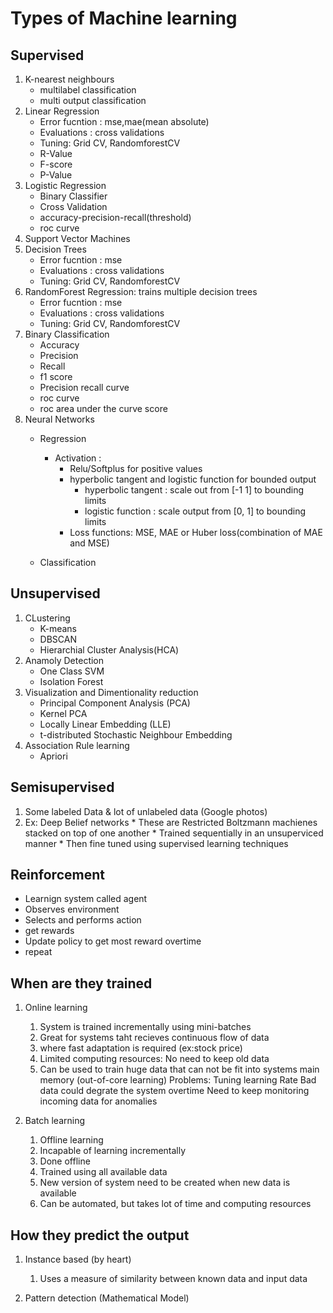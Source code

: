 # Types of Machine learning
## Supervised
1. K-nearest neighbours
    * multilabel classification
    * multi output classification
2. Linear Regression
    * Error fucntion : mse,mae(mean absolute)
    * Evaluations : cross validations
    * Tuning: Grid CV, RandomforestCV
    * R-Value
    * F-score
    * P-Value
3. Logistic Regression
    * Binary Classifier
    * Cross Validation
    * accuracy-precision-recall(threshold)
    * roc curve
4. Support Vector Machines
5. Decision Trees
    * Error fucntion : mse
    * Evaluations : cross validations
    * Tuning: Grid CV, RandomforestCV
6. RandomForest Regression: trains multiple decision trees
    * Error fucntion : mse
    * Evaluations : cross validations
    * Tuning: Grid CV, RandomforestCV
7. Binary Classification
    * Accuracy
    * Precision
    * Recall
    * f1 score
    * Precision recall curve
    * roc curve
    * roc area under the curve score
8. Neural Networks
    * Regression
        * Activation : 
            * Relu/Softplus for positive values
            * hyperbolic tangent and logistic function for bounded output
                * hyperbolic tangent : scale out from [-1 1] to bounding limits
                * logistic function : scale output from [0, 1] to bounding limits
            * Loss functions: MSE, MAE or Huber loss(combination of MAE and MSE)
                
    * Classification

## Unsupervised
1. CLustering
    * K-means
    * DBSCAN
    * Hierarchial Cluster Analysis(HCA)
2. Anamoly Detection
    * One Class SVM
    * Isolation Forest
3. Visualization and Dimentionality reduction
    * Principal Component Analysis (PCA)
    * Kernel PCA
    * Locally Linear Embedding (LLE)
    * t-distributed Stochastic Neighbour Embedding
4. Association Rule learning
    * Apriori


## Semisupervised
1. Some labeled Data & lot of unlabeled data (Google photos)
2. Ex: Deep Belief networks
        * These are Restricted Boltzmann machienes stacked on top of one another
        * Trained sequentially in an unsuperviced manner
        * Then fine tuned using supervised learning techniques

            
## Reinforcement
* Learnign system called agent
* Observes environment
* Selects and performs action
* get rewards
* Update policy to get most reward overtime
* repeat


## When are they trained
1. Online learning
    1. System is trained incrementally using mini-batches
    2. Great for systems taht recieves continuous flow of data
    3. where fast adaptation is required (ex:stock price)
    4. Limited computing resources: No need to keep old data
    5. Can be used to train huge data that can not be fit into systems main memory (out-of-core learning)
    Problems:
        Tuning learning Rate
        Bad data could degrate the system overtime
        Need to keep monitoring incoming data for anomalies

2. Batch learning
    1. Offline learning
    2. Incapable of learning incrementally
    3. Done offline
    4. Trained using all available data
    5. New version of system need to be created when new data is available
    6. Can be automated, but takes lot of time and computing resources


## How they predict the output
1. Instance based (by heart)
    1. Uses a measure of similarity between known data and input data

2. Pattern detection (Mathematical Model)
